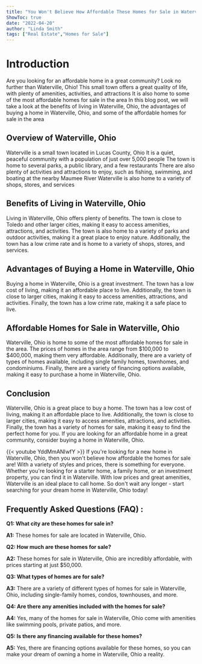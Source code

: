 ```yaml
---
title: "You Won't Believe How Affordable These Homes for Sale in Waterville, Ohio Are!"
ShowToc: true 
date: "2022-04-20"
author: "Linda Smith" 
tags: ["Real Estate","Homes for Sale"]
---
```

# Introduction
Are you looking for an affordable home in a great community? Look no further than Waterville, Ohio! This small town offers a great quality of life, with plenty of amenities, activities, and attractions It is also home to some of the most affordable homes for sale in the area In this blog post, we will take a look at the benefits of living in Waterville, Ohio, the advantages of buying a home in Waterville, Ohio, and some of the affordable homes for sale in the area

## Overview of Waterville, Ohio
Waterville is a small town located in Lucas County, Ohio It is a quiet, peaceful community with a population of just over 5,000 people The town is home to several parks, a public library, and a few restaurants There are also plenty of activities and attractions to enjoy, such as fishing, swimming, and boating at the nearby Maumee River Waterville is also home to a variety of shops, stores, and services

## Benefits of Living in Waterville, Ohio
Living in Waterville, Ohio offers plenty of benefits. The town is close to Toledo and other larger cities, making it easy to access amenities, attractions, and activities. The town is also home to a variety of parks and outdoor activities, making it a great place to enjoy nature. Additionally, the town has a low crime rate and is home to a variety of shops, stores, and services.

## Advantages of Buying a Home in Waterville, Ohio
Buying a home in Waterville, Ohio is a great investment. The town has a low cost of living, making it an affordable place to live. Additionally, the town is close to larger cities, making it easy to access amenities, attractions, and activities. Finally, the town has a low crime rate, making it a safe place to live.

## Affordable Homes for Sale in Waterville, Ohio
Waterville, Ohio is home to some of the most affordable homes for sale in the area. The prices of homes in the area range from $100,000 to $400,000, making them very affordable. Additionally, there are a variety of types of homes available, including single family homes, townhomes, and condominiums. Finally, there are a variety of financing options available, making it easy to purchase a home in Waterville, Ohio.

## Conclusion
Waterville, Ohio is a great place to buy a home. The town has a low cost of living, making it an affordable place to live. Additionally, the town is close to larger cities, making it easy to access amenities, attractions, and activities. Finally, the town has a variety of homes for sale, making it easy to find the perfect home for you. If you are looking for an affordable home in a great community, consider buying a home in Waterville, Ohio.

{{< youtube YddMmANIwfY >}} 
If you're looking for a new home in Waterville, Ohio, then you won't believe how affordable the homes for sale are! With a variety of styles and prices, there is something for everyone. Whether you're looking for a starter home, a family home, or an investment property, you can find it in Waterville. With low prices and great amenities, Waterville is an ideal place to call home. So don't wait any longer - start searching for your dream home in Waterville, Ohio today!

## Frequently Asked Questions (FAQ) :
**Q1: What city are these homes for sale in?**

**A1:** These homes for sale are located in Waterville, Ohio.

**Q2: How much are these homes for sale?**

**A2:** These homes for sale in Waterville, Ohio are incredibly affordable, with prices starting at just $50,000.

**Q3: What types of homes are for sale?**

**A3:** There are a variety of different types of homes for sale in Waterville, Ohio, including single-family homes, condos, townhouses, and more.

**Q4: Are there any amenities included with the homes for sale?**

**A4:** Yes, many of the homes for sale in Waterville, Ohio come with amenities like swimming pools, private patios, and more.

**Q5: Is there any financing available for these homes?**

**A5:** Yes, there are financing options available for these homes, so you can make your dream of owning a home in Waterville, Ohio a reality.



